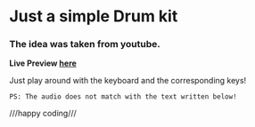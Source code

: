 <h1>Just a simple Drum kit</h1>

<h3>The idea was taken from youtube.</h3>

<strong>Live Preview [here](https://justaway1.github.io/DrumKit//)</strong>

<p>Just play around with the keyboard and the corresponding keys!</p>
<code>PS: The audio does not match with the text written below!</code>

///happy coding///
